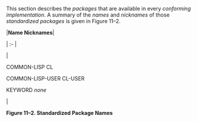  



This section describes the *packages* that are available in every *conforming implementation*. A summary of the *names* and *nicknames* of those *standardized packages* is given in Figure 11–2. 



|**Name Nicknames**|

| :- |

|<p>COMMON-LISP CL </p><p>COMMON-LISP-USER CL-USER </p><p>KEYWORD *none*</p>|





**Figure 11–2. Standardized Package Names** 



